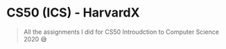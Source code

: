 # CS50 (ICS) - HarvardX
> All the assignments I did for CS50 Introudction to Computer Science 2020 😅
